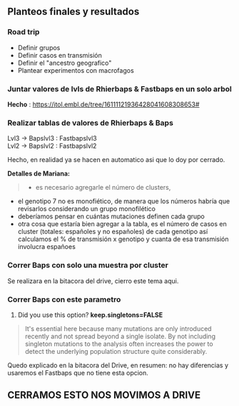 ## Planteos finales y resultados

### Road trip

- Definir grupos
- Definir casos en transmisión
- Definir el "ancestro geografico"
- Plantear experimentos con macrofagos

### Juntar valores de lvls de Rhierbaps & Fastbaps en un solo arbol

**Hecho** : https://itol.embl.de/tree/16111121936428041608308653#

### Realizar tablas de valores de Rhierbaps & Baps

Lvl3 -> Bapslvl3 : Fastbapslvl3  
Lvl2 -> Bapslvl2 : Fastbapslvl2  

Hecho, en realidad ya se hacen en automatico asi que lo doy por cerrado.

**Detalles de Mariana:**
> - es necesario agregarle el número de clusters,  
- el genotipo 7 no es monofiético, de manera que los números habría que revisarlos considerando un grupo monofilético
-  deberíamos pensar en cuántas mutaciones definen cada grupo
- otra cosa que estaría bien agregar a la tabla, es el número de casos en cluster (totales: españoles y no españoles) de cada genotipo
así calculamos el % de transmisión x genotipo y cuanta de esa transmisión involucra españoes


### Correr Baps con solo una muestra por cluster
Se realizara en la bitacora del drive, cierro este tema aqui.

### Correr Baps con este parametro
1. Did you use this option?  **keep.singletons=FALSE**
> It's essential here because many mutations are only introduced recently and not spread beyond a single isolate. By not including singleton mutations to the analysis often increases the power to detect the underlying population structure quite considerably.

Quedo explicado en la bitacora del Drive, en resumen: no hay diferencias y usaremos el Fastbaps que no tiene esta opcion.

## CERRAMOS ESTO NOS MOVIMOS A DRIVE
